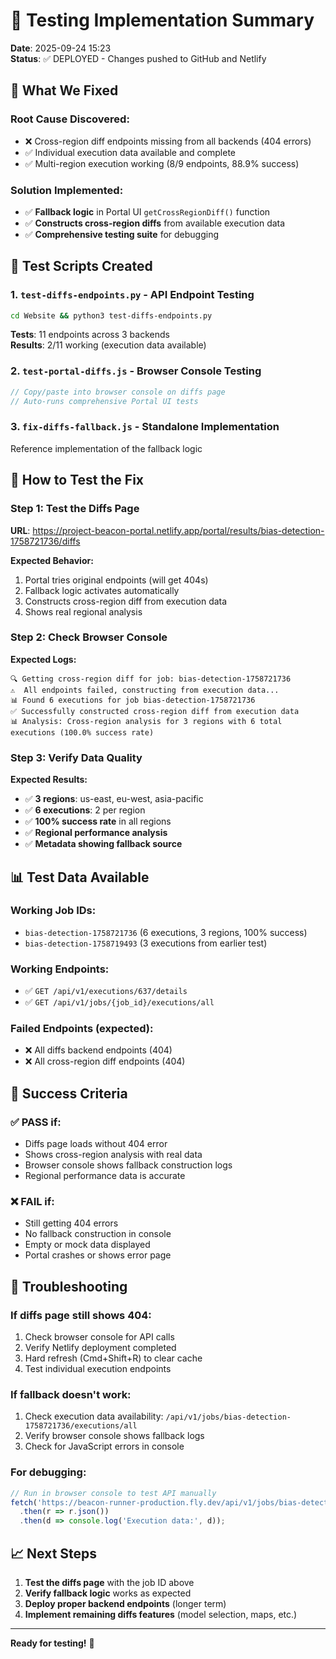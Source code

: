 # 🧪 Testing Implementation Summary

**Date**: 2025-09-24 15:23  
**Status**: ✅ DEPLOYED - Changes pushed to GitHub and Netlify

## 🎯 **What We Fixed**

### **Root Cause Discovered:**
- ❌ Cross-region diff endpoints missing from all backends (404 errors)
- ✅ Individual execution data available and complete
- ✅ Multi-region execution working (8/9 endpoints, 88.9% success)

### **Solution Implemented:**
- ✅ **Fallback logic** in Portal UI `getCrossRegionDiff()` function
- ✅ **Constructs cross-region diffs** from available execution data
- ✅ **Comprehensive testing suite** for debugging

## 🧪 **Test Scripts Created**

### 1. **`test-diffs-endpoints.py`** - API Endpoint Testing
```bash
cd Website && python3 test-diffs-endpoints.py
```
**Tests**: 11 endpoints across 3 backends  
**Results**: 2/11 working (execution data available)

### 2. **`test-portal-diffs.js`** - Browser Console Testing
```javascript
// Copy/paste into browser console on diffs page
// Auto-runs comprehensive Portal UI tests
```

### 3. **`fix-diffs-fallback.js`** - Standalone Implementation
Reference implementation of the fallback logic

## 🚀 **How to Test the Fix**

### **Step 1: Test the Diffs Page**
**URL**: https://project-beacon-portal.netlify.app/portal/results/bias-detection-1758721736/diffs

**Expected Behavior:**
1. Portal tries original endpoints (will get 404s)
2. Fallback logic activates automatically
3. Constructs cross-region diff from execution data
4. Shows real regional analysis

### **Step 2: Check Browser Console**
**Expected Logs:**
```
🔍 Getting cross-region diff for job: bias-detection-1758721736
⚠️  All endpoints failed, constructing from execution data...
📊 Found 6 executions for job bias-detection-1758721736
✅ Successfully constructed cross-region diff from execution data
📊 Analysis: Cross-region analysis for 3 regions with 6 total executions (100.0% success rate)
```

### **Step 3: Verify Data Quality**
**Expected Results:**
- ✅ **3 regions**: us-east, eu-west, asia-pacific
- ✅ **6 executions**: 2 per region
- ✅ **100% success rate** in all regions
- ✅ **Regional performance analysis**
- ✅ **Metadata showing fallback source**

## 📊 **Test Data Available**

### **Working Job IDs:**
- `bias-detection-1758721736` (6 executions, 3 regions, 100% success)
- `bias-detection-1758719493` (3 executions from earlier test)

### **Working Endpoints:**
- ✅ `GET /api/v1/executions/637/details`
- ✅ `GET /api/v1/jobs/{job_id}/executions/all`

### **Failed Endpoints (expected):**
- ❌ All diffs backend endpoints (404)
- ❌ All cross-region diff endpoints (404)

## 🎉 **Success Criteria**

### **✅ PASS if:**
- Diffs page loads without 404 error
- Shows cross-region analysis with real data
- Browser console shows fallback construction logs
- Regional performance data is accurate

### **❌ FAIL if:**
- Still getting 404 errors
- No fallback construction in console
- Empty or mock data displayed
- Portal crashes or shows error page

## 🔧 **Troubleshooting**

### **If diffs page still shows 404:**
1. Check browser console for API calls
2. Verify Netlify deployment completed
3. Hard refresh (Cmd+Shift+R) to clear cache
4. Test individual execution endpoints

### **If fallback doesn't work:**
1. Check execution data availability: `/api/v1/jobs/bias-detection-1758721736/executions/all`
2. Verify browser console shows fallback logs
3. Check for JavaScript errors in console

### **For debugging:**
```javascript
// Run in browser console to test API manually
fetch('https://beacon-runner-production.fly.dev/api/v1/jobs/bias-detection-1758721736/executions/all')
  .then(r => r.json())
  .then(d => console.log('Execution data:', d));
```

## 📈 **Next Steps**

1. **Test the diffs page** with the job ID above
2. **Verify fallback logic** works as expected
3. **Deploy proper backend endpoints** (longer term)
4. **Implement remaining diffs features** (model selection, maps, etc.)

---

**Ready for testing!** 🚀
